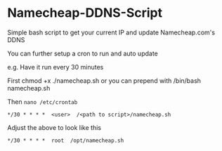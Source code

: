 # Namecheap-DDNS-Script

Simple bash script to get your current IP and update Namecheap.com's DDNS

You can further setup a cron to run and auto update

e.g. Have it run every 30 minutes

First chmod +x ./namecheap.sh or you can prepend with /bin/bash namecheap.sh

Then `nano /etc/crontab`

`*/30 * * * *  <user>  /<path to script>/namecheap.sh`

Adjust the above to look like this

`*/30 * * * *  root  /opt/namecheap.sh`

